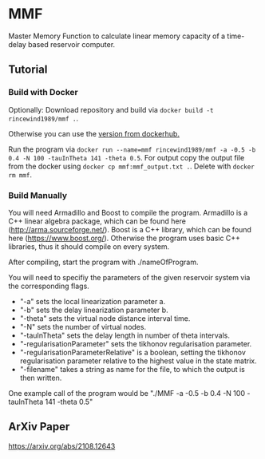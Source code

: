 # MMF
Master Memory Function to calculate linear memory capacity of a time-delay based reservoir computer.

## Tutorial

### Build with Docker

Optionally: Download repository and build via `docker build -t rincewind1989/mmf .`.

Otherwise you can use the [version from dockerhub.](https://hub.docker.com/r/rincewind1989/mmf)

Run the program via `docker run --name=mmf rincewind1989/mmf -a -0.5 -b 0.4 -N 100 -tauInTheta 141 -theta 0.5`.
For output copy the output file from the docker using `docker cp mmf:mmf_output.txt .`.
Delete with `docker rm mmf`.



### Build Manually

You will need Armadillo and Boost to compile the program. 
Armadillo is a C++ linear algebra package, which can be found here (http://arma.sourceforge.net/).
Boost is a C++ library, which can be found here (https://www.boost.org/).
Otherwise the program uses basic C++ libraries, thus it should compile on every system.

After compiling, start the program with ./nameOfProgram.

You will need to specifiy the parameters of the given reservoir system via the corresponding flags.

 * "-a" sets the local linearization parameter a.
 * "-b" sets the delay linearization parameter b.
 * "-theta" sets the virtual node distance interval time.
 * "-N" sets the number of virtual nodes.
 * "-tauInTheta" sets the delay length in number of theta intervals.
 * "-regularisationParameter" sets the tikhonov regularisation parameter.
 * "-regularisationParameterRelative" is a boolean, setting the tikhonov regularisation parameter relative to the highest value in the state matrix.
 * "-filename" takes a string as name for the file, to which the output is then written.

One example call of the program would be "./MMF -a -0.5 -b 0.4 -N 100 -tauInTheta 141 -theta 0.5"





## ArXiv Paper

https://arxiv.org/abs/2108.12643
